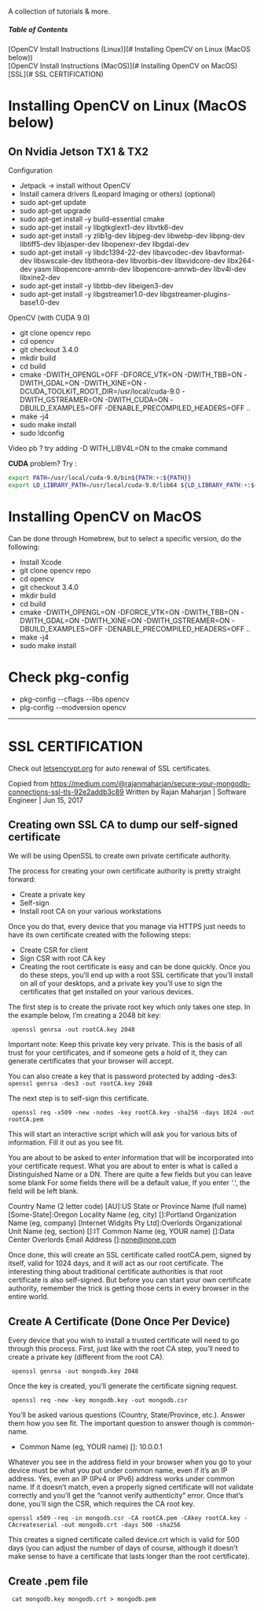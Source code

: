 A collection of tutorials &amp; more.

##### Table of Contents  
[OpenCV Install Instructions (Linux)](# Installing OpenCV on Linux (MacOS below))  
[OpenCV Install Instructions (MacOS)](# Installing OpenCV on MacOS)
[SSL](# SSL CERTIFICATION)


# Installing OpenCV on Linux (MacOS below)
## On Nvidia Jetson TX1 & TX2
Configuration

- Jetpack -> install without OpenCV
- Install camera drivers (Leopard Imaging or others) (optional)
- sudo apt-get update
- sudo apt-get upgrade
- sudo apt-get install -y build-essential cmake
- sudo apt-get install -y libgtkglext1-dev libvtk6-dev
- sudo apt-get install -y zlib1g-dev libjpeg-dev libwebp-dev libpng-dev libtiff5-dev libjasper-dev libopenexr-dev libgdal-dev
- sudo apt-get install -y libdc1394-22-dev libavcodec-dev libavformat-dev libswscale-dev libtheora-dev libvorbis-dev libxvidcore-dev libx264-dev yasm libopencore-amrnb-dev libopencore-amrwb-dev libv4l-dev libxine2-dev
- sudo apt-get install -y libtbb-dev libeigen3-dev
- sudo apt-get install -y libgstreamer1.0-dev libgstreamer-plugins-base1.0-dev

OpenCV (with CUDA 9.0)

- git clone opencv repo
- cd opencv
- git checkout 3.4.0
- mkdir build
- cd build
- cmake -DWITH_OPENGL=OFF -DFORCE_VTK=ON -DWITH_TBB=ON -DWITH_GDAL=ON -DWITH_XINE=ON -DCUDA_TOOLKIT_ROOT_DIR=/usr/local/cuda-9.0 -DWITH_GSTREAMER=ON     -DWITH_CUDA=ON -DBUILD_EXAMPLES=OFF -DENABLE_PRECOMPILED_HEADERS=OFF ..
- make -j4
- sudo make install
- sudo ldconfig

Video pb ? try adding -D WITH_LIBV4L=ON to the cmake command

**CUDA** problem? Try :
```bash
export PATH=/usr/local/cuda-9.0/bin${PATH:+:${PATH}}
export LD_LIBRARY_PATH=/usr/local/cuda-9.0/lib64 ${LD_LIBRARY_PATH:+:${LD_LIBRARY_PATH}}
```

# Installing OpenCV on MacOS
Can be done through Homebrew, but to select a specific version, do the following:

- Install Xcode
- git clone opencv repo
- cd opencv
- git checkout 3.4.0
- mkdir build
- cd build
- cmake -DWITH_OPENGL=ON -DFORCE_VTK=ON -DWITH_TBB=ON -DWITH_GDAL=ON -DWITH_XINE=ON -DWITH_GSTREAMER=ON -DBUILD_EXAMPLES=OFF -DENABLE_PRECOMPILED_HEADERS=OFF ..
- make -j4
- sudo make install

# Check pkg-config
- pkg-config --cflags --libs opencv
- plg-config --modversion opencv
___________________________________________________________________________________________________________________________
# SSL CERTIFICATION
Check out [letsencrypt.org](https://letsencrypt.org/) for auto renewal of SSL certificates.


Copied from https://medium.com/@rajanmaharjan/secure-your-mongodb-connections-ssl-tls-92e2addb3c89
Written by Rajan Maharjan | Software Engineer | Jun 15, 2017
## Creating own SSL CA to dump our self-signed certificate
We will be using OpenSSL to create own private certificate authority.

The process for creating your own certificate authority is pretty straight forward:

- Create a private key
- Self-sign
- Install root CA on your various workstations

Once you do that, every device that you manage via HTTPS just needs to have its own certificate created with the following steps:

- Create CSR for client
- Sign CSR with root CA key
- Creating the root certificate is easy and can be done quickly. Once you do these steps, you’ll end up with a root SSL certificate that you’ll install on all of your desktops, and a private key you’ll use to sign the certificates that get installed on your various devices.

The first step is to create the private root key which only takes one step. In the example below, I’m creating a 2048 bit key:

` openssl genrsa -out rootCA.key 2048`

Important note: Keep this private key very private. This is the basis of all trust for your certificates, and if someone gets a hold of it, they can generate certificates that your browser will accept. 

You can also create a key that is password protected by adding -des3:
` openssl genrsa -des3 -out rootCA.key 2048`


The next step is to self-sign this certificate.

` openssl req -x509 -new -nodes -key rootCA.key -sha256 -days 1024 -out rootCA.pem`

This will start an interactive script which will ask you for various bits of information. Fill it out as you see fit.

You are about to be asked to enter information that will be incorporated
into your certificate request.
What you are about to enter is what is called a Distinguished Name or a DN.
There are quite a few fields but you can leave some blank
For some fields there will be a default value,
If you enter '.', the field will be left blank.

Country Name (2 letter code) [AU]:US
State or Province Name (full name) [Some-State]:Oregon
Locality Name (eg, city) []:Portland
Organization Name (eg, company) [Internet Widgits Pty Ltd]:Overlords
Organizational Unit Name (eg, section) []:IT
Common Name (eg, YOUR name) []:Data Center Overlords
Email Address []:none@none.com

Once done, this will create an SSL certificate called rootCA.pem, signed by itself, valid for 1024 days, and it will act as our root certificate. The interesting thing about traditional certificate authorities is that root certificate is also self-signed. But before you can start your own certificate authority, remember the trick is getting those certs in every browser in the entire world.

## Create A Certificate (Done Once Per Device)

Every device that you wish to install a trusted certificate will need to go through this process. First, just like with the root CA step, you’ll need to create a private key (different from the root CA).

` openssl genrsa -out mongodb.key 2048`

Once the key is created, you’ll generate the certificate signing request.

` openssl req -new -key mongodb.key -out mongodb.csr`

You’ll be asked various questions (Country, State/Province, etc.). Answer them how you see fit. The important question to answer though is common-name.

- Common Name (eg, YOUR name) []: 10.0.0.1

Whatever you see in the address field in your browser when you go to your device must be what you put under common name, even if it’s an IP address. Yes, even an IP (IPv4 or IPv6) address works under common name. If it doesn’t match, even a properly signed certificate will not validate correctly and you’ll get the “cannot verify authenticity” error. Once that’s done, you’ll sign the CSR, which requires the CA root key.

`openssl x509 -req -in mongodb.csr -CA rootCA.pem -CAkey rootCA.key -CAcreateserial -out mongodb.crt -days 500 -sha256`

This creates a signed certificate called device.crt which is valid for 500 days (you can adjust the number of days of course, although it doesn’t make sense to have a certificate that lasts longer than the root certificate).

## Create .pem file

` cat mongodb.key mongodb.crt > mongodb.pem`
